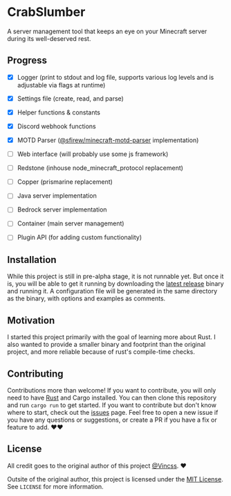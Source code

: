 # CrabSlumber

A server management tool that keeps an eye on your Minecraft server during its well-deserved rest.

## Progress

- [x] Logger (print to stdout and log file, supports various log levels and is adjustable via flags at runtime)

- [x] Settings file (create, read, and parse)

- [x] Helper functions & constants

- [x] Discord webhook functions

- [x] MOTD Parser ([@sfirew/minecraft-motd-parser](https://npmjs.com/package/@sfirew/minecraft-motd-parser) implementation)

- [ ] Web interface (will probably use some js framework)

- [ ] Redstone (inhouse node_minecraft_protocol replacement)

- [ ] Copper (prismarine replacement)

- [ ] Java server implementation

- [ ] Bedrock server implementation

- [ ] Container (main server management)

- [ ] Plugin API (for adding custom functionality)

## Installation

While this project is still in pre-alpha stage, it is not runnable yet. But once it is, you will be able to get it running by downloading the [latest release](/releases/latest) binary and running it. A configuration file will be generated in the same directory as the binary, with options and examples as comments.

## Motivation

I started this project primarily with the goal of learning more about Rust. I also wanted to provide a smaller binary and footprint than the original project, and more reliable because of rust's compile-time checks.

## Contributing

Contributions more than welcome! If you want to contribute, you will only need to have [Rust](https://www.rust-lang.org/) and Cargo installed. You can then clone this repository and run `cargo run` to get started. If you want to contribute but don't know where to start, check out the [issues](/issues) page. Feel free to open a new issue if you have any questions or suggestions, or create a PR if you have a fix or feature to add. ❤️❤️

## License

All credit goes to the original author of this project [@Vincss](https://github.com/Vincss). ❤️

Outsite of the original author, this project is licensed under the [MIT License](https://opensource.org/licenses/MIT). See `LICENSE` for more information.
